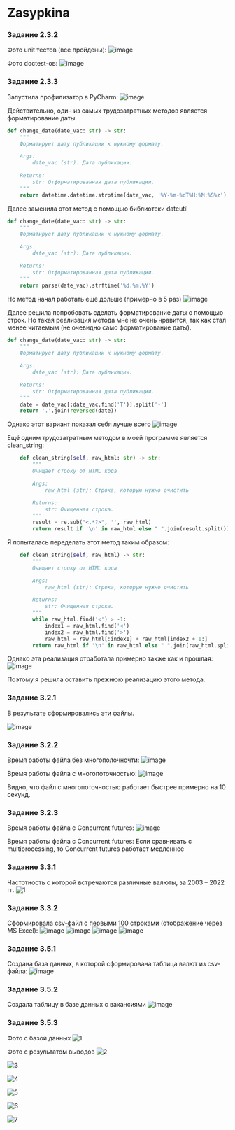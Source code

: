 # Zasypkina

### Задание 2.3.2

Фото unit тестов (все пройдены):
![image](https://user-images.githubusercontent.com/102030455/205136537-b30ab401-24c0-460f-a017-a1eb62dc6094.png)

Фото doctest-ов:
![image](https://user-images.githubusercontent.com/102030455/205136825-668756d2-1e7e-499b-9131-9fd2cfbd38ac.png)


### Задание 2.3.3

Запустила профилизатор в PyCharm:
![image](https://user-images.githubusercontent.com/102030455/206177189-0388287c-473a-4898-874d-e117616e23b9.png)

Действительно, один из самых трудозатратных методов является форматирование даты
```py
def change_date(date_vac: str) -> str:
    """
    Форматирует дату публикации к нужному формату.

    Args:
        date_vac (str): Дата публикации.

    Returns:
        str: Отформатированная дата публикации.
    """
    return datetime.datetime.strptime(date_vac, '%Y-%m-%dT%H:%M:%S%z').strftime('%d.%m.%Y')
```

Далее заменила этот метод с помощью библиотеки dateutil
```py
def change_date(date_vac: str) -> str:
    """
    Форматирует дату публикации к нужному формату.

    Args:
        date_vac (str): Дата публикации.

    Returns:
        str: Отформатированная дата публикации.
    """
    return parse(date_vac).strftime('%d.%m.%Y')
```

Но метод начал работать ещё дольше (примерно в 5 раз)
![image](https://user-images.githubusercontent.com/102030455/206178814-a5cb69fb-8642-47b2-9598-804fd57ae049.png)

Далее решила попробовать сделать форматирование даты с помощью строк. Но такая реализация метода мне не очень нравится, так как стал менее читаемым (не очевидно само форматирование даты).
```py
def change_date(date_vac: str) -> str:
    """
    Форматирует дату публикации к нужному формату.

    Args:
        date_vac (str): Дата публикации.

    Returns:
        str: Отформатированная дата публикации.
    """
    date = date_vac[:date_vac.find('T')].split('-')
    return '.'.join(reversed(date))
```

Однако этот вариант показал себя лучше всего
![image](https://user-images.githubusercontent.com/102030455/206180361-0f06a8db-64d3-4b0e-8aa4-9413ce772d9b.png)


Ещё одним трудозатратным методом в моей программе является clean_string:
```py
    def clean_string(self, raw_html: str) -> str:
        """
        Очищает строку от HTML кода

        Args:
            raw_html (str): Строка, которую нужно очистить

        Returns:
            str: Очищенная строка.
        """
        result = re.sub("<.*?>", '', raw_html)
        return result if '\n' in raw_html else " ".join(result.split())
```

Я попыталась переделать этот метод таким образом:
```py
    def clean_string(self, raw_html) -> str:
        """
        Очищает строку от HTML кода

        Args:
            raw_html (str): Строка, которую нужно очистить

        Returns:
            str: Очищенная строка.
        """
        while raw_html.find('<') > -1:
            index1 = raw_html.find('<')
            index2 = raw_html.find('>')
            raw_html = raw_html[:index1] + raw_html[index2 + 1:]
        return raw_html if '\n' in raw_html else " ".join(raw_html.split())
```
Однако эта реализация отработала примерно также как и прошлая:
![image](https://user-images.githubusercontent.com/102030455/206182022-2a099910-10bb-4cc4-bd87-e7d073de961b.png)

Поэтому я решила оставить прежнюю реализацию этого метода.

### Задание 3.2.1

В результате сформировались эти файлы.

![image](https://user-images.githubusercontent.com/102030455/206720182-494b709f-d1d5-4472-90ee-f620c95661ae.png)

### Задание 3.2.2
 Время работы файла без многополочночти:
 ![image](https://user-images.githubusercontent.com/102030455/206901250-0e3dfdf6-27e8-4911-ab31-50bc2dea451f.png)

Время работы файла с многопоточностью:
![image](https://user-images.githubusercontent.com/102030455/206901276-bb97e2c0-b93b-4daf-87d0-ead70ad2aa8d.png)

Видно, что файл с многопоточностью работает быстрее примерно на 10 секунд.


### Задание 3.2.3
Время работы файла с Concurrent futures:
![image](https://user-images.githubusercontent.com/102030455/208096172-222602bc-2d42-427f-ba99-4b1b77868e6b.png)

Время работы файла с Concurrent futures:
Если сравнивать с multiprocessing, то Concurrent futures работает медленнее

### Задание 3.3.1
Частотность с которой встречаются различные валюты, за 2003 – 2022 гг.
![1](https://user-images.githubusercontent.com/102030455/208485010-c7fde94e-af49-4630-8b37-c632a9018042.jpg)

### Задание 3.3.2
Сформировала csv-файл с первыми 100 строками (отображение через MS Excel):
![image](https://user-images.githubusercontent.com/102030455/208904890-65d432ae-7263-4c07-acb5-3aa72db7a8a6.png)
![image](https://user-images.githubusercontent.com/102030455/208905083-331f5503-d876-4a73-95ff-6f278239b267.png)
![image](https://user-images.githubusercontent.com/102030455/208905126-9c7af352-ac1f-40d3-80f8-a8484abc9c5e.png)
![image](https://user-images.githubusercontent.com/102030455/208905166-4cc3ed31-2ecf-4a7d-9d06-5bda7dc9f8af.png)

### Задание 3.5.1
Создана база данных, в которой сформирована таблица валют из csv-файла:
![image](https://user-images.githubusercontent.com/102030455/209675225-352b80dd-7c77-46cb-9fb2-8fd41c160a0f.png)

### Задание 3.5.2
Создала таблицу в базе данных с вакансиями
![image](https://user-images.githubusercontent.com/102030455/209799445-811ef406-2859-45d5-860c-0edea838dc7d.png)

### Задание 3.5.3
Фото с базой данных 
![1](https://user-images.githubusercontent.com/102030455/209838521-822ba76b-b67c-4289-a322-fc6bb72349c8.jpg)

Фото с результатом выводов
![2](https://user-images.githubusercontent.com/102030455/209838612-5f5c196c-09e9-4f8c-a219-ddb87b3e1b8d.jpg)

![3](https://user-images.githubusercontent.com/102030455/209838622-44aa0f38-e678-41bb-9b1f-c6a2c772167e.jpg)

![4](https://user-images.githubusercontent.com/102030455/209838636-8b310121-bce8-42dd-9ae4-595bbb4f7514.jpg)

![5](https://user-images.githubusercontent.com/102030455/209838655-dcaa4397-ead8-48c1-95f2-76758036d942.jpg)

![6](https://user-images.githubusercontent.com/102030455/209838665-522c1b01-e68a-42d2-bbce-efeff0e4a50f.jpg)

![7](https://user-images.githubusercontent.com/102030455/209838676-3418c94e-4522-43a2-ad41-2936e3a469c1.jpg)
